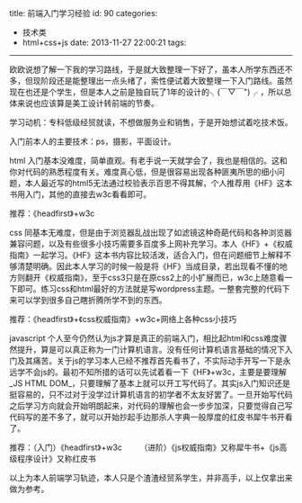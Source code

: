 title: 前端入门学习经验
id: 90
categories:
  - 技术类
  - html+css+js
date: 2013-11-27 22:00:21
tags:
---

欧欧说想了解一下我的学习路线，于是就大致整理一下好了，虽本人所学东西还不多，但现阶段还是能整理出一点头绪了，索性便试着大致整理一下入门路线。虽然现在也还是个学生，但是本人之前是独自玩了1年的设计的╮(￣▽￣")╭ ，所以总体来说也应该算是美工设计转前端的节奏。
<!-- more -->
学习动机：专科低级经贸就读，不想做服务业和销售，于是开始想试着吃技术饭。

入门前本人的主要技术：ps，摄影，平面设计。

html
入门基本没难度，简单直观。有老手说一天就学会了，我也是相信的。这和你对代码的熟悉程度有关。难度真心低，但是很容易出现各种匪夷所思的细小问题，本人最近写的html5无法通过校验表示百思不得其解，个人推荐用《HF》这本书用入门，其他的直接去w3c看看即可。

推荐：《headfirst》+w3c

css
同基本无难度，但是由于浏览器乱战出现了如滤镜这种奇葩代码和各种浏览器兼容问题，以及有些很多小技巧需要多百度多上网补充学习。本人《HF》+《权威指南》一起学习。《HF》这本书内容比较活泼，适合入门，但在问题细节上解释不够清楚明确。因此本人学习的时候一般是将《HF》当成目录，若出现看不懂的地方则翻开《权威指南》，至于css3只是在原css2上的小扩展而已，w3c上随意看一下即可。练习css和html最好的方法就是写wordpress主题。一整套完整的代码下来可以学到很多自己瞎折腾所学不到的东西。

推荐：《headfirst》+《css权威指南》+w3c+网络上各种css小技巧

javascript
个人至今仍然认为js才算是真正的前端入门，相比起html和css难度骤然提升，算是可以真正称为一门计算机语言。没有任何计算机语言基础的情况下入门及其痛苦。关于js的学习本人已经不推荐首先看书了，不实际动手开写一下是永远学不会js的。最初不知所措的话可以先试着看一下《HF》+w3c，主要是要理解_JS HTML DOM_，只要理解了基本上就可以开工写代码了。其实js入门知识还是挺容易的，只不过对于没学过计算机语言的初学者不太友好罢了。一旦开始写代码之后学习方向就会开始明朗起来，对代码的理解也会一步步加深，只要觉得自己写代码写的差不多了，就可以开始抄起手边那杀人字典一般厚度的红皮书犀牛书开看了。

推荐：（入门）《headfirst》+w3c        （进阶）《js权威指南》又称犀牛书+《js高级程序设计》又称红皮书

以上为本人前端学习轨迹，本人只是个渣渣经贸系学生，并非高手，以上仅拿出来做为参考。